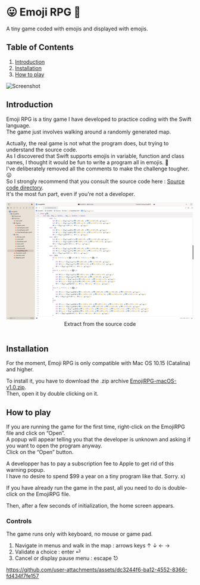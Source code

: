 # 😛 Emoji RPG 🤪

A tiny game coded with emojis and displayed with emojis.

## Table of Contents

1. [Introduction](#introduction)
2. [Installation](#installation)
3. [How to play](#how-to-play)

![Screenshot](https://github.com/user-attachments/assets/007ac6d2-ab0a-4f26-881c-4fadca6dbe8f)

## Introduction

Emoji RPG is a tiny game I have developed to practice coding with the Swift language.</br>
The game just involves walking around a randomly generated map.</br>

Actually, the real game is not what the program does, but trying to understand the source code.</br>
As I discovered that Swift supports emojis in variable, function and class names, I thought it would be fun to write a program all in emojis. 🤪</br>
I've deliberately removed all the comments to make the challenge tougher. 😛</br>
So I strongly recommend that you consult the source code here : [Source code directory](https://github.com/Killfaeh/EmojiRPG/tree/main/Sources). </br>
It's the most fun part, even if you're not a developer.</br>

<div align="center">
<img src="./Screenshots/codeScreenshot.png"></br>
Extract from the source code
</div></br>

## Installation

For the moment, Emoji RPG is only compatible with Mac OS 10.15 (Catalina) and higher.</br>

To install it, you have to download the .zip archive [EmojiRPG-macOS-v1.0.zip](https://github.com/Killfaeh/EmojiRPG/raw/refs/heads/main/Releases/EmojiRPG-macOS-v1.0.zip). </br>
Then, open it by double clicking on it.

## How to play

If you are running the game for the first time, right-click on the EmojiRPG file and click on “Open”. </br>
A popup will appear telling you that the developer is unknown and asking if you want to open the program anyway. </br>
Click on the “Open” button.</br>

A developper has to pay a subscription fee to Apple to get rid of this warning popup. </br>
I have no desire to spend $99 a year on a tiny program like that. Sorry. x) </br>

If you have already run the game in the past, all you need to do is double-click on the EmojiRPG file.</br>

Then, after a few seconds of initialization, the home screen appears. </br>

### Controls

The game runs only with keyboard, no mouse or game pad.

1. Navigate in menus and walk in the map : arrows keys ↑ ↓ ← → 
2. Validate a choice : enter ⏎
3. Cancel or display pause menu : escape ⎋

https://github.com/user-attachments/assets/dc3244f6-ba12-4552-8366-fd434f7fe157
